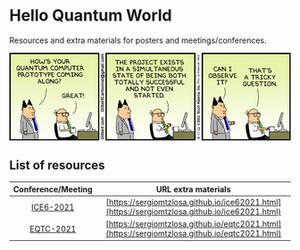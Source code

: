 # Hello Quantum World

Resources and extra materials for posters and meetings/conferences.

![](assets/misc/dilbert-quantum-computer.png)

## List of resources

|  Conference/Meeting    |  URL extra materials  |
| :--------------------: | :-------------------: |
| [ICE6-2021](https://www.ice-6.hbar.es/) | [https://sergiomtzlosa.github.io/ice62021.html](https://sergiomtzlosa.github.io/ice62021.html) |
| [EQTC-2021](https://www.eqtc.org) | [https://sergiomtzlosa.github.io/eqtc2021.html](https://sergiomtzlosa.github.io/eqtc2021.html) |
